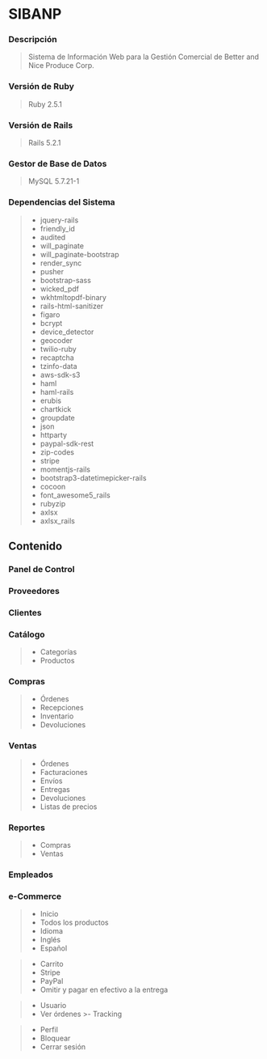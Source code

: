 # SIBANP

### Descripción
>Sistema de Información Web para la Gestión Comercial de Better and Nice Produce Corp.

### Versión de Ruby
>Ruby 2.5.1

### Versión de Rails
>Rails 5.2.1

### Gestor de Base de Datos
>MySQL 5.7.21-1

### Dependencias del Sistema
>- jquery-rails
>- friendly_id
>- audited
>- will_paginate
>- will_paginate-bootstrap
>- render_sync
>- pusher
>- bootstrap-sass
>- wicked_pdf
>- wkhtmltopdf-binary
>- rails-html-sanitizer
>- figaro
>- bcrypt
>- device_detector
>- geocoder
>- twilio-ruby
>- recaptcha
>- tzinfo-data
>- aws-sdk-s3
>- haml
>- haml-rails
>- erubis
>- chartkick
>- groupdate
>- json
>- httparty
>- paypal-sdk-rest
>- zip-codes
>- stripe
>- momentjs-rails
>- bootstrap3-datetimepicker-rails
>- cocoon
>- font_awesome5_rails
>- rubyzip
>- axlsx
>- axlsx_rails


## Contenido

### Panel de Control

### Proveedores

### Clientes

### Catálogo
>- Categorías
>- Productos

### Compras
>- Órdenes
>- Recepciones
>- Inventario
>- Devoluciones

### Ventas
>- Órdenes
>- Facturaciones
>- Envíos
>- Entregas
>- Devoluciones
>- Listas de precios

### Reportes
>- Compras
>- Ventas

### Empleados

### e-Commerce
>- Inicio
>- Todos los productos
>- Idioma
  >- Inglés
  >- Español

>- Carrito
  >- Stripe
  >- PayPal
  >- Omitir y pagar en efectivo a la entrega

>- Usuario
  >- Ver órdenes
    >- Tracking

  >- Perfil
  >- Bloquear
  >- Cerrar sesión
